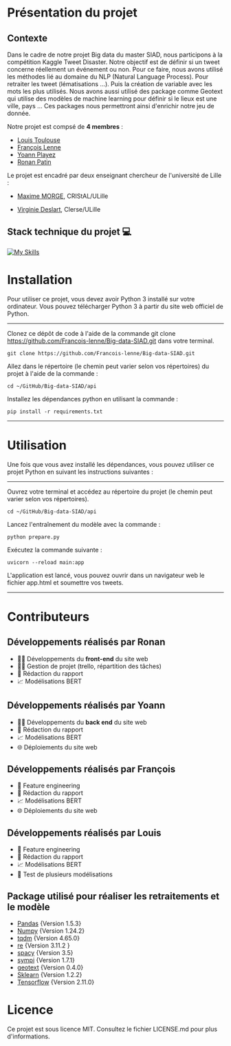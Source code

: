 # Présentation du projet 


## Contexte 

Dans le cadre de notre projet Big data du master SIAD, nous participons à la compétition Kaggle Tweet Disaster. Notre objectif est de définir si un tweet concerne réellement un événement ou non. Pour ce faire, nous avons utilisé les méthodes lié au domaine du NLP (Natural Language Process). Pour retraiter les tweet (lématisations ...). Puis la création de variable avec les mots  les plus utilisés. Nous avons aussi utilisé des package comme Geotext qui utilise des modèles de machine learning pour définir si le lieux est une ville, pays ... Ces packages nous permettront ainsi d'enrichir notre jeu de donnée.

Notre projet est compsé de **4 membres** :

* [Louis Toulouse](https://www.linkedin.com/in/louis-toulouse/)
* [François Lenne](https://www.linkedin.com/in/fran%C3%A7ois-lenne-5975b9174/)
* [Yoann Playez](https://www.linkedin.com/in/yoann-playez-075ab7207/)
* [Ronan Patin](https://www.linkedin.com/in/ronan-patin-186aab192/)

Le projet est encadré par deux enseignant chercheur de l'université de Lille :


* [Maxime MORGE](http://www.lifl.fr/~morge), CRIStAL/ULille

* [Virginie Deslart](https://www.linkedin.com/in/virginie-delsart-9a45b81b9/?originalSubdomain=fr), Clerse/ULille


## Stack technique du projet :computer:

[![My Skills](https://skills.thijs.gg/icons?i=py,tensorflow,md,git,github,vscode,regex,html,css,js,fastapi,bootstrap,gcp)](https://skills.thijs.gg)

# Installation

Pour utiliser ce projet, vous devez avoir Python 3 installé sur votre ordinateur. Vous pouvez télécharger Python 3 à partir du site web officiel de Python.

***
Clonez ce dépôt de code à l'aide de la commande git clone <https://github.com/Francois-lenne/Big-data-SIAD.git> dans votre terminal.
```
git clone https://github.com/Francois-lenne/Big-data-SIAD.git

```

Allez dans le répertoire (le chemin peut varier selon vos répertoires) du projet à l'aide de la commande : 
```
cd ~/GitHub/Big-data-SIAD/api

```

Installez les dépendances python en utilisant la commande :
```
pip install -r requirements.txt

```
***

# Utilisation

Une fois que vous avez installé les dépendances, vous pouvez utiliser ce projet Python en suivant les instructions suivantes :

***

Ouvrez votre terminal et accédez au répertoire du projet (le chemin peut varier selon vos répertoires).
```
cd ~/GitHub/Big-data-SIAD/api

```

Lancez l'entraînement du modèle avec la commande :

```
python prepare.py

```

Exécutez la commande suivante :

```
uvicorn --reload main:app

```

L'application est lancé, vous pouvez ouvrir dans un navigateur web le fichier app.html et soumettre vos tweets.

***


# Contributeurs

## Développements réalisés par Ronan 

- :man_technologist: Développements du **front-end** du site web
- :pilot: Gestion de projet (trello, répartition des tâches)
- :bookmark_tabs: Rédaction du rapport
- :chart_with_upwards_trend: Modélisations BERT

## Développements réalisés par Yoann  

- :man_technologist: Développements du **back end** du site web
- :bookmark_tabs: Rédaction du rapport
- :chart_with_upwards_trend: Modélisations BERT
- :globe_with_meridians: Déploiements du site web

## Développements réalisés par François  

- :construction_worker: Feature engineering
- :bookmark_tabs: Rédaction du rapport
- :chart_with_upwards_trend: Modélisations BERT
- :globe_with_meridians: Déploiements du site web


## Développements réalisés par Louis  

- :construction_worker: Feature engineering
- :bookmark_tabs: Rédaction du rapport
- :chart_with_upwards_trend: Modélisations BERT
- :construction: Test de plusieurs modélisations

## Package utilisé pour réaliser les retraitements et le modèle


* [Pandas](https://pandas.pydata.org/) {Version 1.5.3}
* [Numpy](https://numpy.org/) {Version 1.24.2}
* [tqdm](https://tqdm.github.io/) {Version 4.65.0}
* [re](https://docs.python.org/3/library/re.html) {Version 3.11.2 }
* [spacy](https://spacy.io/usage) {Version 3.5}
* [sympi](https://www.sympy.org/en/index.html) {Version 1.7.1}
* [geotext](https://pypi.org/project/geotext/) {Version 0.4.0}
* [Sklearn](https://scikit-learn.org/stable/) {Version 1.2.2}
* [Tensorflow](https://pypi.org/project/tensorflow/) {Version 2.11.0}


# Licence
Ce projet est sous licence MIT. Consultez le fichier LICENSE.md pour plus d'informations.




  
